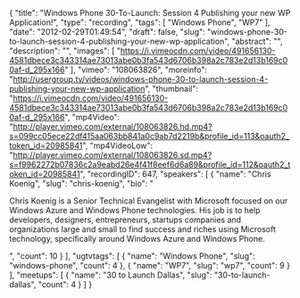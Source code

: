 {
  "title": "Windows Phone 30-To-Launch: Session 4 Publishing your new WP Application!",
  "type": "recording",
  "tags": [
    "Windows Phone",
    "WP7"
  ],
  "date": "2012-02-29T01:49:54",
  "draft": false,
  "slug": "windows-phone-30-to-launch-session-4-publishing-your-new-wp-application",
  "abstract": "",
  "description": "",
  "images": [
    "https://i.vimeocdn.com/video/491656130-4581dbece3c343314ae73013abe0b3fa543d6706b398a2c783e2d13b169c00af-d_295x166"
  ],
  "vimeo": "108063826",
  "moreinfo": "http://usergroup.tv/videos/windows-phone-30-to-launch-session-4-publishing-your-new-wp-application",
  "thumbnail": "https://i.vimeocdn.com/video/491656130-4581dbece3c343314ae73013abe0b3fa543d6706b398a2c783e2d13b169c00af-d_295x166",
  "mp4Video": "http://player.vimeo.com/external/108063826.hd.mp4?s=099cc05ece22df415aa063bb841a0c9ab7d2219b&profile_id=113&oauth2_token_id=20985841",
  "mp4VideoLow": "http://player.vimeo.com/external/108063826.sd.mp4?s=f9962272b07836c2a9eabd26e4f41f8eef6d6a89&profile_id=112&oauth2_token_id=20985841",
  "recordingID": 647,
  "speakers": [
    {
      "name": "Chris Koenig",
      "slug": "chris-koenig",
      "bio": "<p>Chris Koenig is a Senior Technical Evangelist with Microsoft focused on our Windows Azure and Windows Phone technologies.  His job is to help developers, designers, entrepreneurs, startups companies and organizations large and small to find success and riches using Microsoft technology, specifically around Windows Azure and Windows Phone.</p>",
      "count": 10
    }
  ],
  "ugtvtags": [
    {
      "name": "Windows Phone",
      "slug": "windows-phone",
      "count": 4
    },
    {
      "name": "WP7",
      "slug": "wp7",
      "count": 9
    }
  ],
  "meetups": [
    {
      "name": "30 to Launch Dallas",
      "slug": "30-to-launch-dallas",
      "count": 4
    }
  ]
}